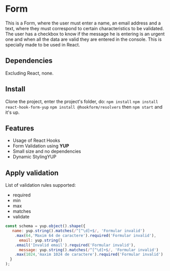 
# Form

This is a Form, where the user must enter a name, an email address and a text, where they must correspond to certain characteristics to be validated. The user has a checkbox to know if the message he is entering is an urgent one and when all the data are valid they are entered in the console. This is specially made to be used in React.
## Dependencies
Excluding React, none.

## Install
Clone the project, enter the project's folder, do:
```npm install```
```npm install react-hook-form-yup```
```npm install @hookform/resolvers```
then ```npm start```  and it's up.

## Features
* Usage of React Hooks
* Form Validation using **YUP**
* Small size and no dependencies
* Dynamic StylingYUP

## Apply validation
List of validation rules supported:
* required
* min
* max
* matches
* validate

```javascript
const schema = yup.object().shape({
   name: yup.string().matches(/^[^\d]+$/, 'Formular invalid')
    .max(64,'Maxim 64 de caractere').required('Formular invalid'),
      email: yup.string()
    .email('Invalid email').required('Formular invalid'),
      message: yup.string().matches(/^[^\d]+$/, 'Formular invalid')
    .max(1024,'maxim 1024 de caractere').required('Formular invalid')  
  }
);
```
